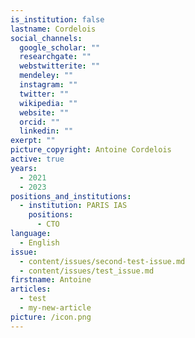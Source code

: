 ```yaml
---
is_institution: false
lastname: Cordelois
social_channels:
  google_scholar: ""
  researchgate: ""
  webstwitterite: ""
  mendeley: ""
  instagram: ""
  twitter: ""
  wikipedia: ""
  website: ""
  orcid: ""
  linkedin: ""
exerpt: ""
picture_copyright: Antoine Cordelois
active: true
years:
  - 2021
  - 2023
positions_and_institutions:
  - institution: PARIS IAS
    positions:
      - CTO
language:
  - English
issue:
  - content/issues/second-test-issue.md
  - content/issues/test_issue.md
firstname: Antoine
articles:
  - test
  - my-new-article
picture: /icon.png
---
```

